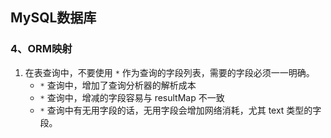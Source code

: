 ## MySQL数据库

### 4、ORM映射

1. 在表查询中，不要使用 `*` 作为查询的字段列表，需要的字段必须一一明确。
   * `*` 查询中，增加了查询分析器的解析成本
   * `*` 查询中，增减的字段容易与 resultMap 不一致
   * `*` 查询中有无用字段的话，无用字段会增加网络消耗，尤其 text 类型的字段。